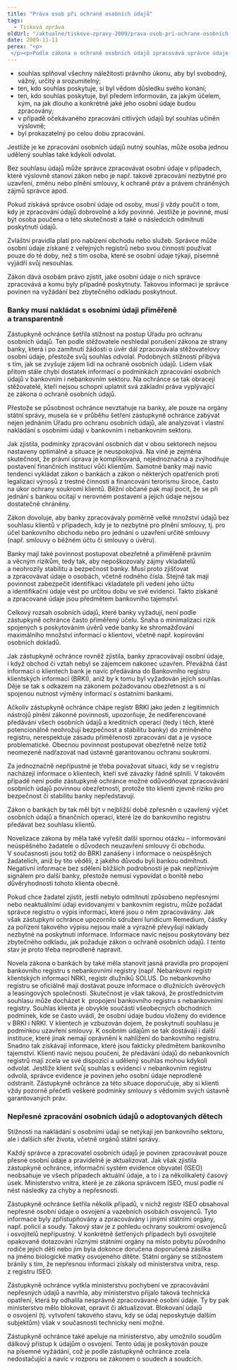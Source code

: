 ```yaml
---
title: "Práva osob při ochraně osobních údajů"
tags:
  - Tisková zpráva
oldUrl: "/aktualne/tiskove-zpravy-2009/prava-osob-pri-ochrane-osobnich-udaju"
date: 2009-11-11
perex: "<p> </p><p>Podle zákona o ochraně osobních údajů zpracovává správce údaje se souhlasem fyzické osoby a v mezích uděleného souhlasu. Je nutné, aby: </p>"
---
```


<!-- imported from the old website -->

<ul><li>souhlas splňoval všechny náležitosti právního úkonu, aby byl svobodný, vážný, určitý a srozumitelný;</li><li>ten, kdo souhlas poskytuje, si byl vědom důsledku svého konání;</li><li>ten, kdo souhlas poskytuje, byl předem informován, za jakým účelem, kým, na jak dlouho a konkrétně jaké jeho osobní údaje budou zpracovány;</li><li>v případě očekávaného zpracování citlivých údajů byl souhlas učiněn výslovně;</li><li>byl prokazatelný po celou dobu zpracování.</li></ul><p>Jestliže je ke zpracování osobních údajů nutný souhlas, může osoba jednou udělený souhlas také kdykoli odvolat.</p><p>Bez souhlasu údajů může správce zpracovávat osobní údaje v případech, které výslovně stanoví zákon nebo je např. takové zpracování nezbytné pro uzavření, změnu nebo plnění smlouvy, k ochraně práv a právem chráněných zájmů správce apod.</p><p>Pokud získává správce osobní údaje od osoby, musí ji vždy poučit o tom, kdy je zpracování údajů dobrovolné a kdy povinné. Jestliže je povinné, musí být osoba poučena o této skutečnosti a také o následcích odmítnutí poskytnutí údajů.</p><p>Zvláštní pravidla platí pro nabízení obchodu nebo služeb. Správce může osobní údaje získané z veřejných registrů nebo svou činností používat pouze do té doby, než s tím osoba, které se osobní údaje týkají, písemně vyjádří svůj nesouhlas.</p><p>Zákon dává osobám právo zjistit, jaké osobní údaje o nich správce zpracovává a komu byly případně poskytnuty. Takovou informaci je správce povinen na vyžádání bez zbytečného odkladu poskytnout.</p><h3>Banky musí nakládat s osobními údaji přiměřeně a transparentně</h3><p>Zástupkyně ochránce šetřila stížnost na postup Úřadu pro ochranu osobních údajů. Ten podle stěžovatele neshledal porušení zákona ze strany banky, která i po zamítnutí žádosti o úvěr dál zpracovávala stěžovatelovy osobní údaje, přestože svůj souhlas odvolal. Podobných stížností přibývá s tím, jak se zvyšuje zájem lidí na ochraně osobních údajů. Lidem však přitom stále chybí dostatek informací o podmínkách zpracování osobních údajů v bankovním i nebankovním sektoru. Na ochránce se tak obracejí stěžovatelé, kteří nejsou schopni uplatnit svá základní práva vyplývající ze zákona o ochraně osobních údajů.</p><p>Přestože se působnost ochránce nevztahuje na banky, ale pouze na orgány státní správy, musela se v průběhu šetření zástupkyně ochránce zabývat nejen jednáním Úřadu pro ochranu osobních údajů, ale analyzovat i vlastní nakládání s osobními údaji v bankovním i nebankovním sektoru.</p><p>Jak zjistila, podmínky zpracování osobních dat v obou sektorech nejsou nastaveny optimálně a situace je neuspokojivá. Na vině je zejména skutečnost, že právní úprava je komplikovaná, nejednoznačná a zvýhodňuje postavení finančních institucí vůči klientům. Samotné banky mají navíc tendenci vykládat zákon o bankách a zákon o některých opatřeních proti legalizaci výnosů z trestné činnosti a financováni terorismu široce, často na úkor ochrany soukromí klientů. Běžní občané pak mají pocit, že se při jednání s bankou ocitají v nerovném postavení a jejich údaje nejsou dostatečně chráněny.</p><p>Zákon dovoluje, aby banky zpracovávaly poměrně velké množství údajů bez souhlasu klientů v případech, kdy je to nezbytné pro plnění smlouvy, tj. pro účel bankovního obchodu nebo pro jednání o uzavření určité smlouvy (např. smlouvy o běžném účtu či smlouvy o úvěru).</p><p>Banky mají také povinnost postupovat obezřetně a přiměřeně právním a věcným rizikům, tedy tak, aby nepoškozovaly zájmy vkladatelů a neohrozily stabilitu a bezpečnost banky. Musí proto zjišťovat a zpracovávat údaje o osobách, včetně rodného čísla. Stejně tak mají povinnost zabezpečit identifikaci vkladatele při vedení jeho účtu a identifikační údaje vést po určitou dobu ve své evidenci. Takto získané a zpracované údaje jsou předmětem bankovního tajemství.</p><p>Celkový rozsah osobních údajů, které banky vyžadují, není podle zástupkyně ochránce často přiměřený účelu. Snaha o minimalizaci rizik spojených s poskytováním úvěrů vede banky ke shromažďování maximálního množství informací o klientovi, včetně např. kopírování osobních dokladů.</p><p>Jak zástupkyně ochránce rovněž zjistila, banky zpracovávají osobní údaje, i když obchod či vztah nebyl se zájemcem nakonec uzavřen. Převážná část informací o klientech bank je navíc předávána do Bankovního registru klientských informací (BRKI), aniž by k tomu byl vyžadován jejich souhlas. Děje se tak s odkazem na zákonem požadovanou obezřetnost a s ní spojenou nutnost výměny informací s ostatními bankami.</p><p>Ačkoliv zástupkyně ochránce chápe registr BRKI jako jeden z legitimních nástrojů plnění zákonné povinnosti, upozorňuje, že nediferencované předávání všech osobních údajů a kreditních operací (tedy i těch, které potencionálně neohrožují bezpečnost a stabilitu banky) do zmíněného registru, nerespektuje zásadu přiměřenosti zpracování dat a je vysoce problematické. Obecnou povinnost postupovat obezřetně nelze totiž neomezeně nadřazovat nad ústavně garantovanou ochranu soukromí.</p><p>Za jednoznačně nepřípustné je třeba považovat situaci, kdy se v registru nacházejí informace o klientech, kteří své závazky řádně splnili. V takovém případě není podle zástupkyně ochránce možné odůvodňovat zpracovávání osobních údajů povinnou obezřetností, protože tito klienti zjevně riziko pro bezpečnost či stabilitu banky nepředstavují.</p><p>Zákon o bankách by tak měl být v nejbližší době zpřesněn o uzavřený výčet osobních údajů a finančních operací, které lze do bankovního registru předávat bez souhlasu klientů.</p><p>Novelizace zákona by měla také vyřešit další spornou otázku – informování neúspěšného žadatele o důvodech neuzavření smlouvy či obchodu. V současnosti jsou totiž do BRKI zanášeny i informace o neúspěšných žadatelích, aniž by tito věděli, z jakého důvodu byli bankou odmítnuti. Negativní informace bez sdělení bližších podrobností je pak nepříznivým signálem pro další banky, přestože nemusí vypovídat o bonitě nebo důvěryhodnosti tohoto klienta obecně.</p><p>Pokud chce žadatel zjistit, jestli nebylo odmítnutí způsobeno nepřesnými nebo neaktuálními údaji evidovanými v bankovním registru, může požádat správce registru o výpis informací, které jsou o něm zpracovávány. Jak však zástupkyni ochránce upozornilo sdružení Iuridicum Remedium, částky za pořízení takového výpisu nejsou malé a výrazně převyšují náklady nezbytné na poskytnutí informace. Informace navíc nejsou poskytovány bez zbytečného odkladu, jak požaduje zákon o ochraně osobních údajů. I tento stav je proto třeba neprodleně napravit.</p><p>Novela zákona o bankách by také měla stanovit jasná pravidla pro propojení bankovního registru s nebankovními registry (např. Nebankovní registr klientských informací NRKI, registr dlužníků SOLUS. Do nebankovního registru se oficiálně mají dostávat pouze informace o dlužnících úvěrových a leasingových společností. Skutečnost je však taková, že prostřednictvím souhlasu může docházet k  propojení bankovního registru s nebankovními registry. Souhlas klienta je obvykle součástí všeobecných obchodních podmínek, kde se často uvádí, že osobní údaje budou vloženy do evidence v BRKI i NRKI. V klientech je vzbuzován dojem, že poskytnutí souhlasu je podmínkou uzavření smlouvy. K osobním údajům se tak dostávají i další instituce, které jinak nemají oprávnění k nahlížení do bankovního registru. Snadno tak získávají informace, které jsou fakticky předmětem bankovního tajemství. Klienti navíc nejsou poučeni, že předávání údajů do nebankovních registrů mají zcela ve své dispozici a udělený souhlas mohou kdykoli odvolat. Jestliže klient svůj souhlas s evidencí v nebankovním registru odvolá, správce evidence je povinen jeho osobní údaje neprodleně odstranit. Zástupkyně ochránce za této situace doporučuje, aby si klienti vždy pozorně přečetli veškeré podmínky smlouvy s vědomím svých ústavně garantovaných práv.</p><h3>Nepřesné zpracování osobních údajů o adoptovaných dětech</h3><p>Stížnosti na nakládání s osobními údaji se netýkají jen bankovního sektoru, ale i dalších sfér života, včetně orgánů státní správy.</p><p>Každý správce a zpracovatel osobních údajů je povinen zpracovávat pouze přesné osobní údaje a pravidelně je aktualizovat. Jak však zjistila zástupkyně ochránce, informační systém evidence obyvatel (ISEO) neobsahuje ve všech případech aktuální údaje, a to i za několikaletý časový úsek. Ministerstvo vnitra, které je ze zákona správcem ISEO, musí podle ní nést následky za chyby a nepřesnosti.</p><p>Zástupkyně ochránce šetřila několik případů, v nichž registr ISEO obsahoval nepřesné osobní údaje o osvojení a vazebních osobách osvojenců. Tyto informace byly zpřístupňovány a zpracovávány i jinými státními orgány, např. policií a soudy. Takový stav je z pohledu ochrany soukromí osvojenců i osvojitelů nepřípustný. V konkrétně šetřených případech byli osvojitelé opakovaně dotazováni různými státními orgány na místo pobytu původního rodiče jejich dětí nebo jim byla dokonce doručena doporučená zásilka na jméno biologické matky osvojeného dítěte. Státní orgány se stížnostem bránily s tím, že nepřesnou informaci získaly od ministerstva vnitra, resp. z registru ISEO.</p><p>Zástupkyně ochránce vytkla ministerstvu pochybení ve zpracovávání nepřesných údajů a navrhla, aby ministerstvo přijalo taková technická opatření, která by odhalila nesprávně zpracovávané osobní údaje. Ty by pak ministerstvo mělo blokovat, opravit či aktualizovat. Blokovaní údajů o osvojení (tj. vytvoření takového stavu, kdy se údaj neposkytuje dalším subjektům) však v současnosti technicky není možné.</p><p>Zástupkyně ochránce také apeluje na ministerstvo, aby umožnilo soudům dálkový přístup k údajům o osvojení. Tento údaj je poskytován pouze na písemné vyžádání, což je podle zástupkyně ochránce zcela nedostačující a navíc v rozporu se zákonem o soudech a soudcích.</p>
